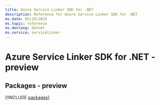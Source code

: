 ```yaml
---
title: Azure Service Linker SDK for .NET
description: Reference for Azure Service Linker SDK for .NET
ms.date: 05/29/2025
ms.topic: reference
ms.devlang: dotnet
ms.service: servicelinker
---
```

# Azure Service Linker SDK for .NET - preview
## Packages - preview
[!INCLUDE [packages](service-linker-index.md)]